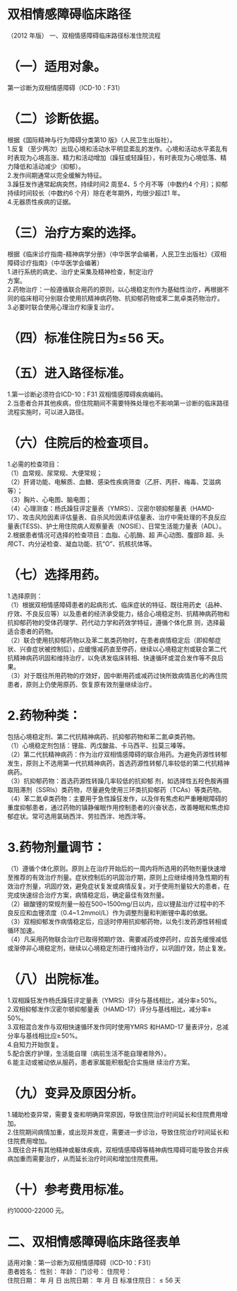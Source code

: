 # 双相情感障碍临床路径  
（2012 年版） 一、双相情感障碍临床路径标准住院流程  
# （一）适用对象。  
第一诊断为双相情感障碍（ICD-10：F31）  
# （二）诊断依据。  
根据《国际精神与行为障碍分类第10 版》（人民卫生出版社）。  
1.反复（至少两次）出现心境和活动水平明显紊乱的发作。心境和活动水平紊乱有时表现为心境高涨、精力和活动增加（躁狂或轻躁狂），有时表现为心境低落、精力降低和活动减少（抑郁）。  
2.发作间期通常以完全缓解为特征。  
3.躁狂发作通常起病突然，持续时间2 周至4、5 个月不等（中数约4 个月）；抑郁持续时间较长（中数约6 个月）除在老年期外，均很少超过1 年。  
4.无器质性疾病的证据。  
# （三）治疗方案的选择。  
根据《临床诊疗指南-精神病学分册》（中华医学会编著，人民卫生出版社）《双相障碍诊疗指南》（中华医学会编著）  
1.进行系统的病史、治疗史采集及精神检查，制定治疗  
方案。  
2.药物治疗：一般遵循联合用药的原则，以心境稳定剂作为基础性治疗，再根据不同的临床相可分别联合使用抗精神病药物、抗抑郁药物或苯二氮卓类药物治疗。  
3.必要时联合使用心理治疗和康复治疗。  
# （四）标准住院日为$\leqslant\!56$ 天。  
# （五）进入路径标准。  
1.第一诊断必须符合ICD-10：F31 双相情感障碍疾病编码。  
2.当患者合并其他疾病，但住院期间不需要特殊处理也不影响第一诊断的临床路径流程实施时，可以进入路径。  
# （六）住院后的检查项目。  
1.必需的检查项目：  
（1）血常规、尿常规、大便常规；  
（2）肝肾功能、电解质、血糖、感染性疾病筛查（乙肝、丙肝、梅毒、艾滋病等）；  
（3）胸片、心电图、脑电图；  
（4）心理测查：杨氏躁狂评定量表（YMRS）、汉密尔顿抑郁量表（HAMD-17）、攻击风险因素评估量表、自杀风险因素评估量表、治疗中需处理的不良反应量表(TESS)、护士用住院病人观察量表（NOSIE）、日常生活能力量表（ADL）。  
2.根据患者情况可选择的检查项目：血脂、心肌酶、超 声心动图、腹部B 超、头颅CT、内分泌检查、凝血功能、抗“O”、抗核抗体等。  
# （七）选择用药。  
1.选择原则：  
（1）根据双相情感障碍患者的起病形式、临床症状的特征、既往用药史（品种、疗效、不良反应等）以及患者的经济承受能力，结合心境稳定剂、抗精神病药物和抗抑郁药物的受体药理学、药代动力学和药效学特征，遵循个体化原 则，选择最适合患者的药物。  
（2）联合使用抗抑郁药物以及苯二氮类药物时，在患者病情稳定后（即抑郁症状、兴奋症状被控制后），应缓慢减药直至停药，继续以心境稳定剂或联合第二代抗精神病药巩固和维持治疗，以免诱发临床转相、快速循环或混合发作等不良后果。  
（3）对于既往所用药物的疗效好，因中断用药或减药过快所致病情恶化的再住院患者，原则上仍使用原药、恢复原有效剂量继续治疗。  
# 2.药物种类：  
包括心境稳定剂、第二代抗精神病药、抗抑郁药物和苯二氮卓类药物。  
（1）心境稳定剂包括：锂盐、丙戊酸盐、卡马西平、拉莫三嗪等。  
（2）第二代抗精神病药：作为治疗双相情感障碍的联合用药。为避免药源性转郁发生，原则上不选用第一代抗精神病药，首选药源性转郁几率较低的第二代抗精神病药。  
（3）抗抑郁药物：首选药源性转躁几率较低的抗抑郁 剂，如选择性五羟色胺再摄取阻滞剂（SSRIs）类药物，尽量避免使用三环类抗抑郁药（TCAs）等类药物。  
（4）苯二氮卓类药物：主要用于急性躁狂发作，以及伴有焦虑和严重睡眠障碍的重度抑郁患者，通过药物的镇静催眠作用控制患者的兴奋状态，改善睡眠和焦虑抑郁症状。常可选用氯硝西泮、劳拉西泮、地西泮等。  
# 3.药物剂量调节：  
（1）遵循个体化原则。原则上在治疗开始后的一周内将所选用的药物剂量快速增至推荐的有效治疗剂量。症状控制后的巩固治疗期，原则上应继续维持急性期的有效治疗剂量，巩固疗效，避免症状复发或病情反复。对于使用剂量较大的患者，在完成快速综合治疗方案，病情稳定后，确定最佳有效剂量。  
（2）碳酸锂的常规剂量一般在500\~1500mg/日以内，应以锂盐治疗过程中的不良反应和血锂浓度（0.4\~1.2mmol/L）作为调整剂量和判断锂中毒的依据。  
（3）双相抑郁发作病情稳定后，应适时停用抗抑郁药物，以免引发药源性转相或循环加速。  
（4）凡采用药物联合治疗已取得预期疗效、需要减药或停药时，应首先缓慢减低或渐停非心境稳定剂，继续以心境稳定剂进行维持治疗，以巩固疗效，防止复发。  
# （八）出院标准。  
1.双相躁狂发作杨氏躁狂评定量表（YMRS）评分与基线相比，减分率$\geqslant\!50\%$。  
2.双相抑郁发作汉密尔顿抑郁量表（HAMD-17）评分与基线相比，减分率$\geqslant\!50\%$。  
3.双相混合发作与双相快速循环发作同时使用YMRS 和HAMD-17 量表评分，总减分率与基线相比应$\geqslant\!50\%$。  
4.自知力开始恢复。  
5.配合医疗护理，生活能自理（病前生活不能自理者除外）。  
6.能主动或被动依从服药，患者家属能积极配合实施继 续治疗方案。  
# （九）变异及原因分析。  
1.辅助检查异常，需要复查和明确异常原因，导致住院治疗时间延长和住院费用增加。  
2.住院期间病情加重，或出现并发症，需要进一步诊治，导致住院治疗时间延长和住院费用增加。  
3.既往合并有其他精神或躯体疾病，双相情感障碍等精神病性障碍可能导致合并疾病加重而需要治疗，从而延长治疗时间和增加住院费用。  
# （十）参考费用标准。  
约10000-22000 元。  
# 二、双相情感障碍临床路径表单  
适用对象：第一诊断为双相情感障碍（ICD-10：F31）  
患者姓名：         性别：     年龄：    门诊号：      住院号：  
住院日期：  年  月  日    出院日期：  年  月  日       标准住院日：${\leqslant}56$ 天  
